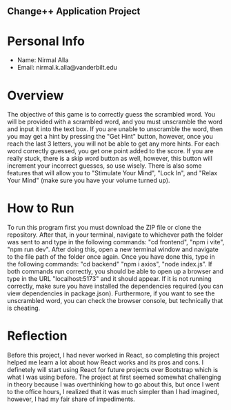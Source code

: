 ## Change++ Application Project

# Personal Info
<ul>
    <li>Name: Nirmal Alla</li>
    <li>Email: nirmal.k.alla@vanderbilt.edu</li>
</ul>

# Overview
<p>
    The objective of this game is to correctly guess the scrambled word. You will be provided with a scrambled word, and 
    you must unscramble the word and input it into the text box. If you are unable to unscramble the word, then you may get a 
    hint by pressing the "Get Hint" button, however, once you reach the last 3 letters, you will not be able to get any more
    hints. For each word correctly guessed, you get one point added to the score. If you are really stuck, there is a skip word button as well, however, this button will increment your incorrect guesses, so use wisely. There is also some features that will allow you to "Stimulate Your Mind", "Lock In", and "Relax Your Mind" (make sure you have your volume turned up).

# How to Run
<p>
    To run this program first you must download the ZIP file or clone the repository. After that, in your terminal, navigate to whichever 
    path the folder was sent to and type in the following commands: "cd frontend", "npm i vite", "npm run dev". After doing this, open a new terminal window and navigate to the file path of the folder once again. Once you have done this, type in the following commands: "cd backend" "npm i axios", "node index.js". If both commands run correctly, you should be able to open up a browser and type in the URL "localhost:5173" and it should appear. If it is not running correctly, make sure you have installed the dependencies required (you can view dependencies in package.json). Furthermore, if you want to see the unscrambled word, you can check the browser console, but technically that is cheating.
</p>

# Reflection
<p>
    Before this project, I had never worked in React, so completing this project helped me learn a lot about how React works and its pros and cons. I definetely will start using React for future projects over Bootstrap which is what I was using before. The project at first seemed somewhat challenging in theory because I was overthinking how to go about this, but once I went to the office hours, I realized that it was much simpler than I had imagined, however, I had my fair share of impediments.
</p>